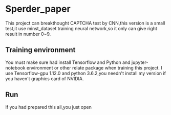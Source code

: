 # Sperder_paper

This project can breakthought CAPTCHA test by CNN,this version is a small test,it use minst_dataset training neural network,so it only can give right result in number 0~9.
## Training environment
You must make sure had install Tensorflow and Python and jupyter-notebook environment or other relate package when training this project.
I use Tensorflow-gpu 1.12.0 and python 3.6.2,you needn't install my version if you haven't graphics card of NVIDIA.
## Run
If you had prepared this all,you just open 
